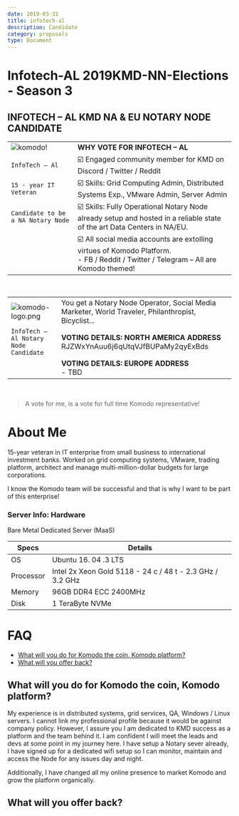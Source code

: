 ```yaml
---
date: 2019-03-31
title: infotech-al
description: Candidate
category: proposals
type: Document
---
```


# Infotech-AL 2019KMD-NN-Elections - Season 3

## INFOTECH – AL KMD NA & EU NOTARY NODE CANDIDATE

|   	|   	|
|---	|---	|
| ![komodo!](https://drive.google.com/uc?export=view&id=1c3MqdOpaAs0BWNRg_ogY-k3vYPIkdU-- "komodo") |  **WHY VOTE FOR INFOTECH – AL** 	|
| `InfoTech – Al` | :ballot_box_with_check: Engaged community member for KMD on Discord / Twitter / Reddit |
| `15 - year IT Veteran` | :ballot_box_with_check: Skills: Grid Computing Admin, Distributed Systems Exp., VMware Admin, Server Admin |
| `Candidate to be a NA Notary Node` | :ballot_box_with_check: Skills: Fully Operational Notary Node already setup and hosted in a reliable state of the art Data Centers in NA/EU. |
|  | :ballot_box_with_check: All social media accounts are extolling virtues of Komodo Platform. <br/>- FB / Reddit / Twitter / Telegram – All are Komodo themed!  |

<br/>
	

|   	|   	|
|---	|---	|
| ![komodo-logo.png](https://drive.google.com/uc?export=view&id=1-Z0oSxA-ysMWEjV7DCW194AwqjFrig17) | You get a Notary Node Operator, Social Media Marketer, World Traveler, Philanthropist, Bicyclist... 	|
| `InfoTech – Al Notary Node Candidate` | **VOTING DETAILS: NORTH AMERICA ADDRESS** <br/>RJZWxYnAuu6j6qUtqVJfBUPaMy2qyExBds  |
| |**VOTING DETAILS: EUROPE ADDRESS** <br/>- TBD |

<br/>

> A vote for me, is a vote for full time Komodo representative!


# About Me

15-year veteran in IT enterprise from small business to international investment banks. Worked on grid computing systems, VMware, trading platform, architect and manage multi-million-dollar budgets for large corporations. 

I know the Komodo team will be successful and that is why I want to be part of this enterprise!

### Server Info: Hardware

Bare Metal Dedicated Server (MaaS)

| Specs | Details |
|--|--|
| OS | Ubuntu 16. 04 .3 LTS |
| Processor | Intel 2x Xeon Gold 5118 - 24 c / 48 t - 2.3 GHz / 3.2 GHz  |
| Memory |  96GB DDR4 ECC 2400MHz  |
| Disk | 1 TeraByte NVMe |

# FAQ

- [What will you do for Komodo the coin, Komodo platform?](#what-will-you-do-for-komodo-the-coin-komodo-platform)
- [What will you offer back?](#what-will-you-offer-back)

## What will you do for Komodo the coin, Komodo platform?

My experience is in distributed systems, grid services, QA, Windows / Linux
servers. I cannot link my professional profile because it would be against company
policy. However, I assure you I am dedicated to KMD success as a platform and the
team behind it. I am confident I will meet the leads and devs at some point in my
journey here. I have setup a Notary sever already, I have signed up for a dedicated wifi
setup so I can monitor, maintain and access the Node for any issues day and night.

Additionally, I have changed all my online presence to market Komodo and grow
the platform organically.

## What will you offer back?


